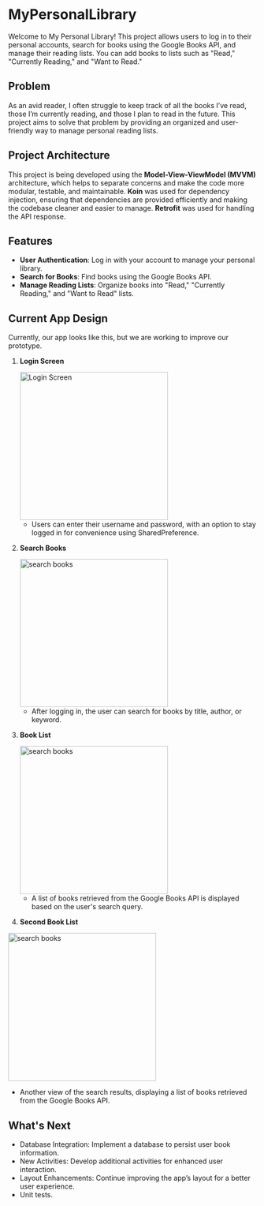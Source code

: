 # MyPersonalLibrary

Welcome to My Personal Library! This project allows users to log in to their personal accounts, 
search for books using the Google Books API, and manage their reading lists. You can add books to lists such 
as "Read," "Currently Reading," and "Want to Read."

## Problem 

As an avid reader, I often struggle to keep track of all the books I’ve read,
those I’m currently reading, and those I plan to read in the future. This project aims to solve 
that problem by providing an organized and user-friendly way to manage personal reading lists.

## Project Architecture

This project is being developed using the **Model-View-ViewModel (MVVM)** architecture, which helps to separate concerns and make the code more modular, testable, and maintainable.
**Koin** was used for dependency injection, ensuring that dependencies are provided efficiently and making the codebase cleaner and easier to manage.
**Retrofit** was used for handling the API response. 


## Features
- **User Authentication**: Log in with your account to manage your personal library.
- **Search for Books**: Find books using the Google Books API.
- **Manage Reading Lists**: Organize books into "Read," "Currently Reading," and "Want to Read" lists.

## Current App Design

Currently, our app looks like this, but we are working to improve our prototype.

1. **Login Screen**

   <img src="dummy_login.png" alt="Login Screen" title="Login Screen" width="300"/>

   - Users can enter their username and password, with an option to stay logged in for convenience using SharedPreference.

2. **Search Books**

   <img src="search.png" alt="search books" title="Search Books" width="300"/>

   - After logging in, the user can search for books by title, author, or keyword.

3. **Book List**

   <img src="search1.png" alt="search books" title="List Books" width="300"/>

   - A list of books retrieved from the Google Books API is displayed based on the user's search query.

4. **Second Book List**

  <img src="search2.png" alt="search books" title="Second list" width="300"/> 

  - Another view of the search results, displaying a list of books retrieved from the Google Books API.

## What's Next

- Database Integration: Implement a database to persist user book information.
- New Activities: Develop additional activities for enhanced user interaction.
- Layout Enhancements: Continue improving the app’s layout for a better user experience.
- Unit tests.
